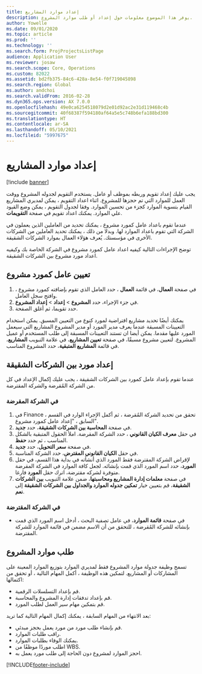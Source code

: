 ```yaml
---
title: إعداد موارد المشاريع
description: يوفر هذا الموضوع معلومات حول إعداد أو طلب موارد المشروع.
author: Yowelle
ms.date: 09/01/2020
ms.topic: article
ms.prod: ''
ms.technology: ''
ms.search.form: ProjProjectsListPage
audience: Application User
ms.reviewer: josaw
ms.search.scope: Core, Operations
ms.custom: 82022
ms.assetid: bd2fb375-84c6-428a-8e54-f0f719045898
ms.search.region: Global
ms.author: andchoi
ms.search.validFrom: 2016-02-28
ms.dyn365.ops.version: AX 7.0.0
ms.openlocfilehash: 49e0ca6254518079d2e01d92ac2e31d119468c4b
ms.sourcegitcommit: 40f68387f594180af64a5e5c748b6efa188bd300
ms.translationtype: HT
ms.contentlocale: ar-SA
ms.lasthandoff: 05/10/2021
ms.locfileid: "5997675"
---
```

# <a name="set-up-project-resources"></a>إعداد موارد المشاريع

[!include [banner](../includes/banner.md)]

يجب عليك إعداد تقويم وربطه بموظف أو عامل. يستخدم التقويم لجدوله المشروع ووقت العمل للموارد التي تم حجزها للمشروع. اثناء اعداد التقويم ، يمكن لمديري المشاريع القيام بتسوية الموارد كجزء من تحسين الموارد. وفقا لجدول التقويم ، يمكن وضع القيود علي الموارد. يمكنك اعداد تقويم في صفحة **التقويمات**.

عندما تقوم باعداد عامل كمورد مشروع ، يمكنك تحديد من العاملين الذين يعملون في الشركة التي تقوم باعداد الموارد لها. وبدلا من ذلك ، يمكنك تحديد العاملين من الشركات الأخرى في مؤسستك. يُعرف هؤلاء العمال بموارد الشركات الشقيقة.

توضح الإجراءات التالية كيفيه اعداد عامل كمورد مشروع في الشركة الخاصة بك وكيفيه اعداد مورد مشروع بين الشركات الشقيقة.

## <a name="set-up-a-worker-as-a-project-resource"></a>تعيين عامل كمورد مشروع

1. في صفحة **العمال**، في قائمة **العمال** ، حدد العامل الذي تقوم بإضافته كمورد مشروع ، وافتح سجل العامل.
2. في جزء الإجراء، حدد **المشروع** &gt; **إعداد** &gt; **إعداد المشروع**.
3. حدد تقويما، ثم أغلق الصفحة.

يمكنك أيضًا تحديد مشاريع افتراضية لمورد كنوع من التعيين المسبق. يمكن استخدام التعيينات المسبقة عندما يعرف مدير المورد أو مدير المشروع المشاريع التي سيعمل المورد عليها مقدما. يمكن أيضا ان تستند التعيينات المسبقة إلى طلب المستخدم أو عميل المشروع. لتعيين مشروع مسبقًا، في صفحة **تعيين المشاريع**، في علامة التبويب **المشاريع**، في قائمة **المشاريع المتبقية**، حدد المشروع المناسب.

## <a name="set-up-an-intercompany-resource"></a>إعداد مورد بين الشركات الشقيقة

عندما تقوم بإعداد عامل كمورد بين الشركات الشقيقة ، يجب عليك إكمال الإعداد في كل من الشركة المُقرضة والشركة المقترضة.

### <a name="in-the-lending-company"></a>في الشركة المقرضة

1. في Finance ، تحقق من تحديد الشركة المُقرضة ، ثم أكمل الإجراء الوارد في القسم السابق ، "إعداد عامل كمورد مشروع".
2. في صفحة **المحاسبة بين الشركات الشقيقة**، حدد **جديد**.
3. في حقل **معرف الكيان القانوني** ، حدد الشركة المقرضة. املأ الحقول المتبقية بالشكل المناسب ، ثم حدد **حفظ**.
4. في صفحة **سعر التحويل**، حدد **جديد**.
5. في حقل **الكيان القانوني المقترض**، حدد الشركة المناسبة.
6. لإقراض الشركة المقترضة فقط المورد الذي أنشأته في بداية هذا القسم، في حقل **المورد**، حدد اسم المورد الذي قمت بإنشائه. لجعل كافة الموارد في الشركة المقرضة متوفرة لشركه مقترضة، اترك حقل **المورد** فارغا.
7. في صفحة **معلمات إدارة المشاريع ومحاسبتها**، ضمن علامة التبويب **بين الشركات الشقيقة**، قم بتعيين خيار **تمكين جدوله الموارد والجداول بين الشركات الشقيقة** إلى **نعم**.

### <a name="in-the-borrowing-company"></a>في الشركة المقترضة

- في صفحة **قائمة الموارد**، في عامل تصفية البحث ، أدخل اسم المورد الذي قمت بإنشائه للشركة المُقرضة ، للتحقق من أن الاسم مضمن في قائمة الموارد للشركة المقترضة.

## <a name="request-project-resources"></a>طلب موارد المشروع
تسمح وظيفة جدولة موارد المشروع فقط لمديري الموارد بتوزيع الموارد المعينة على المشاركات أو المشاريع. لتمكين هذه الوظيفة ، أكمل المهام التالية ، أو تحقق من اكتمالها:

- قم بإعداد التسلسلات الرقمية.
- قم بإعداد تدفقات إدارة المشروع والمحاسبة.
- قم بتمكين مهام سير العمل لطلب المورد.

بعد الانتهاء من المهام السابقة ، يمكنك إكمال المهام التالية كما تريد:

- قم بإنشاء طلب مورد من مورد يعمل بحجز مبدئي.
- راقب طلبات الموارد.
- يمكنك الوفاء بطلبات الموارد.
- اطلب موردًا موظفًا من WBS.
- احجز الموارد لمشروع دون الحاجة إلى طلب مورد يعمل به.


[!INCLUDE[footer-include](../includes/footer-banner.md)]